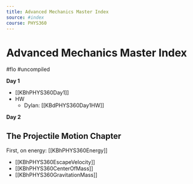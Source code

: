 ```yaml
---
title: Advanced Mechanics Master Index
source: #index 
course: PHYS360
---
```


# Advanced Mechanics Master Index

#flo  #uncompiled

**Day 1**

- [[KBhPHYS360Day1]]
- HW
	- Dylan: [[KBdPHYS360Day1HW]]

**Day 2**


## The Projectile Motion Chapter
First, on energy: [[KBhPHYS360Energy]]

- [[KBhPHYS360EscapeVelocity]] 
- [[KBhPHYS360CenterOfMass]] 
- [[KBhPHYS360GravitationMass]] 
